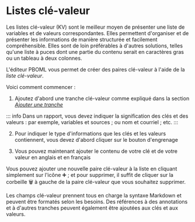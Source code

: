 # Listes clé-valeur

Les listes clé-valeur (KV) sont le meilleur moyen de présenter une liste de variables et de valeurs correspondantes. Elles permettent d'organiser et de présenter les informations de manière structurée et facilement compréhensible. Elles sont de loin préférables à d'autres solutions, telles qu'une liste à puces dont une partie du contenu serait en caractères gras ou un tableau à deux colonnes.

L'éditeur PBOML vous permet de créer des paires clé-valeur à l'aide de la *liste clé-valeur*.

Voici comment commencer :

1.  Ajoutez d'abord une tranche clé-valeur comme expliqué dans la section [*Ajouter une tranche*](./structure-your-document.html#add-a-slice)

::: info
Dans un rapport, vous devez indiquer la signification des clés et des valeurs : par exemple, variables et sources ; ou nom et courriel ; etc.
:::

2.  Pour indiquer le type d'informations que les clés et les valeurs contiennent, vous devez d'abord cliquer sur le bouton d'engrenage <Icon hero="cog-6-tooth"></Icon>

3.  Vous pouvez maintenant ajouter le contenu de votre clé et de votre valeur en anglais et en français

Vous pouvez ajouter une nouvelle paire clé-valeur à la liste en cliquant simplement sur l'icône ➕ ; et pour supprimer, il suffit de cliquer sur la corbeille 🗑️ à gauche de la paire clé-valeur que vous souhaitez supprimer.

Les champs clé-valeur prennent tous en charge la syntaxe Markdown et peuvent être formatés selon les besoins. Des références à des annotations et à d'autres tranches peuvent également être ajoutées aux clés et aux valeurs.

<PbomlWidget sample="/samples/kv_slice.pboml.yaml" mode="edit" title="Une tranche clé-valeur avec trois paires KV"></PbomlWidget>